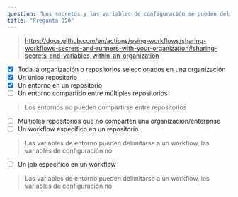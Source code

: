 ```yaml
---
question: "Los secretos y las variables de configuración se pueden delimitar a: (Selecciona tres.)"
title: "Pregunta 050"
---
```



> https://docs.github.com/en/actions/using-workflows/sharing-workflows-secrets-and-runners-with-your-organization#sharing-secrets-and-variables-within-an-organization
- [x] Toda la organización o repositorios seleccionados en una organización
- [x] Un único repositorio
- [x] Un entorno en un repositorio
- [ ] Un entorno compartido entre múltiples repositorios
> Los entornos no pueden compartirse entre repositorios
- [ ] Múltiples repositorios que no comparten una organización/enterprise
- [ ] Un workflow específico en un repositorio
> Las variables de entorno pueden delimitarse a un workflow, las variables de configuración no
- [ ] Un job específico en un workflow
> Las variables de entorno pueden delimitarse a un workflow, las variables de configuración no
